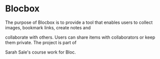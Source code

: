 # Blocbox
The purpose of Blocbox is to provide a tool that enables users to collect images, bookmark links, create notes and 

collaborate with others. Users can share items with collaborators or keep them private. The project is part of 

Sarah Sale's course work for Bloc.
